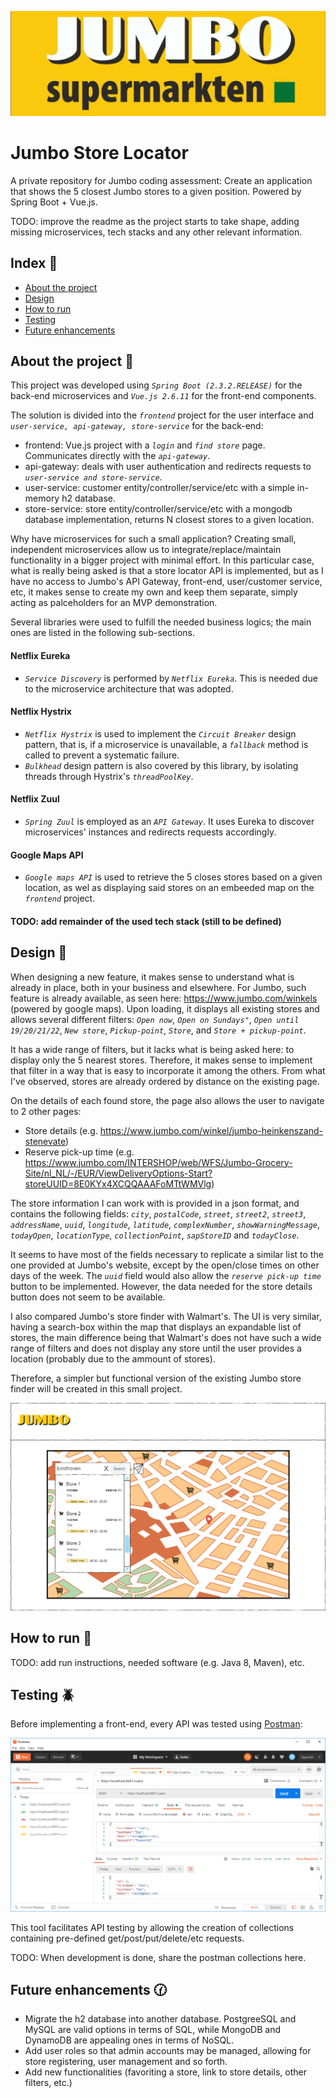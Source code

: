 <p align="center">
  <img src="images/JumboBanner.jpg" title="Jumbo" alt="Jumbo supermarkten"/>
</p>

# Jumbo Store Locator

A private repository for Jumbo coding assessment: Create an application that shows the 5 closest Jumbo stores to a given position.
Powered by Spring Boot + Vue.js.

TODO: improve the readme as the project starts to take shape, adding missing microservices, tech stacks and any other relevant information.

## Index :pushpin:
- [About the project](#about)
- [Design](#design)
- [How to run](#run)
- [Testing](#testing)
- [Future enhancements](#future)

## About the project <a name="about"></a> :scroll:

This project was developed using _`Spring Boot (2.3.2.RELEASE)`_ for the back-end microservices and _`Vue.js 2.6.11`_ for the front-end components.

The solution is divided into the _`frontend`_ project for the user interface and _`user-service, api-gateway, store-service`_ for the back-end:
- frontend: Vue.js project with a _`login`_ and _`find store`_ page. Communicates directly with the _`api-gateway`_.
- api-gateway: deals with user authentication and redirects requests to _`user-service and store-service`_.
- user-service: customer entity/controller/service/etc with a simple in-memory h2 database.
- store-service: store entity/controller/service/etc with a mongodb database implementation, returns N closest stores to a given location.

Why have microservices for such a small application? Creating small, independent microservices allow us to integrate/replace/maintain functionality in a bigger project with minimal effort. In this particular case, what is really being asked is that a store locator API is implemented, but as I have no access to Jumbo's API Gateway, front-end, user/customer service, etc, it makes sense to create my own and keep them separate, simply acting as palceholders for an MVP demonstration.

Several libraries were used to fulfill the needed business logics; the main ones are listed in the following sub-sections.

#### Netflix Eureka

- _`Service Discovery`_ is performed by _`Netflix Eureka`_. This is needed due to the microservice architecture that was adopted.

#### Netflix Hystrix

- _`Netflix Hystrix`_ is used to implement the _`Circuit Breaker`_ design pattern, that is, if a microservice is unavailable, a _`fallback`_ method is called to prevent a systematic failure.
- _`Bulkhead`_ design pattern is also covered by this library, by isolating threads through Hystrix's _`threadPoolKey`_.

#### Netflix Zuul

- _`Spring Zuul`_ is employed as an _`API Gateway`_. It uses Eureka to discover microservices' instances and redirects requests accordingly.

#### Google Maps API

- _`Google maps API`_ is used to retrieve the 5 closes stores based on a given location, as wel as displaying said stores on an embeeded map on the _`frontend`_ project.

#### TODO: add remainder of the used tech stack (still to be defined)

## Design <a name="design"></a> :memo:

When designing a new feature, it makes sense to understand what is already in place, both in your business and elsewhere. For Jumbo, such feature is already available, as seen here: https://www.jumbo.com/winkels (powered by google maps). Upon loading, it displays all existing stores and allows several different filters:  _`Open now`_, _`Open on Sundays"`_, _`Open until 19/20/21/22`_, _`New store`_, _`Pickup-point`_, _`Store`_, and _`Store + pickup-point`_.

It has a wide range of filters, but it lacks what is being asked here: to display only the 5 nearest stores. Therefore, it makes sense to implement that filter in a way that is easy to incorporate it among the others. From what I've observed, stores are already ordered by distance on the existing page.

On the details of each found store, the page also allows the user to navigate to 2 other pages:
- Store details (e.g. https://www.jumbo.com/winkel/jumbo-heinkenszand-stenevate)
- Reserve pick-up time (e.g. https://www.jumbo.com/INTERSHOP/web/WFS/Jumbo-Grocery-Site/nl_NL/-/EUR/ViewDeliveryOptions-Start?storeUUID=8E0KYx4XCQQAAAFoMTtWMVlg)

The store information I can work with is provided in a json format, and contains the following fields: _`city`_, _`postalCode`_, _`street`_, _`street2`_, _`street3`_, _`addressName`_, _`uuid`_, _`longitude`_, _`latitude`_, _`complexNumber`_, _`showWarningMessage`_, _`todayOpen`_, _`locationType`_, _`collectionPoint`_, _`sapStoreID`_ and _`todayClose`_. 

It seems to have most of the fields necessary to replicate a similar list to the one provided at Jumbo's website, except by the open/close times on other days of the week. The _`uuid`_ field would also allow the _`reserve pick-up time`_ button to be implemented. However, the data needed for the store details button does not seem to be available. 

I also compared Jumbo's store finder with Walmart's. The UI is very similar, having a search-box within the map that displays an expandable list of stores, the main difference being that Walmart's does not have such a wide range of filters and does not display any store until the user provides a location (probably due to the ammount of stores).

Therefore, a simpler but functional version of the existing Jumbo store finder will be created in this small project.

<p align="center">
  <img src="images/Jumbo Store Locator.png" title="Proposed design" alt="Proposed design"/>
</p>

## How to run <a name="run"></a> :wrench:

TODO: add run instructions, needed software (e.g. Java 8, Maven), etc.

## Testing <a name="testing"></a> :beetle:

Before implementing a front-end, every API was tested using [Postman](https://www.postman.com/):

<p align="center">
  <img src="images/Postman.png" title="Postman API tests" alt="Postman API tests"/>
</p>

This tool facilitates API testing by allowing the creation of collections containing pre-defined get/post/put/delete/etc requests.

TODO: When development is done, share the postman collections here.

## Future enhancements <a name="future"></a> :clock130:

- Migrate the h2 database into another database. PostgreeSQL and MySQL are valid options in terms of SQL, while MongoDB and DynamoDB are appealing ones in terms of NoSQL.
- Add user roles so that admin accounts may be managed, allowing for store registering, user management and so forth.
- Add new functionalities (favoriting a store, link to store details, other filters, etc.)
